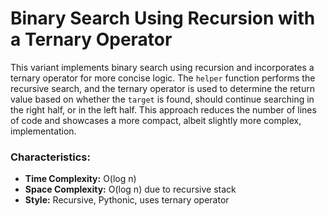 # Binary Search Using Recursion with a Ternary Operator

This variant implements binary search using recursion and incorporates a ternary operator for more concise logic. The `helper` function performs the recursive search, and the ternary operator is used to determine the return value based on whether the `target` is found, should continue searching in the right half, or in the left half. This approach reduces the number of lines of code and showcases a more compact, albeit slightly more complex, implementation.

### Characteristics:
- **Time Complexity:** O(log n)
- **Space Complexity:** O(log n) due to recursive stack
- **Style:** Recursive, Pythonic, uses ternary operator
